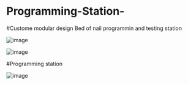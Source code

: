 # Programming-Station-

#Custome modular design Bed of nail programmin and testing station 

![image](https://github.com/user-attachments/assets/543020ce-0f02-43c6-b9af-3e27c77f687b)

![image](https://github.com/user-attachments/assets/cb6edd22-6cce-4097-9c08-95396a5d4201)


#Programming station 

![image](https://github.com/user-attachments/assets/7d6cc8b2-8a08-4d7d-91af-5336d0e0ed42)


